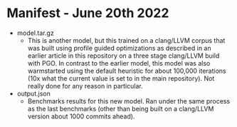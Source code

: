 # Manifest - June 20th 2022

* model.tar.gz
    * This is another model, but this trained on a clang/LLVM corpus that was
    built using profile guided optimizations as described in an earlier
    article in this repository on a three stage clang/LLVM build with PGO.
    In contrast to the earlier model, this model was also warmstarted using
    the default heuristic for about 100,000 iterations (10x what the current
    value is set to in the main repository). Not really done for any reason
    in particular.
* output.json
    * Benchmarks results for this new model. Ran under the same process as the
    last benchmarks (other than being built on a clang/LLVM version about 1000
    commits ahead).